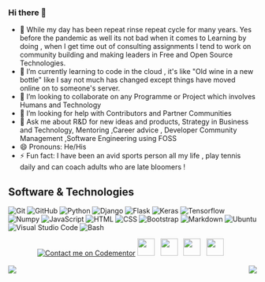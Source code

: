 ### Hi there 👋
- 🔭 While my day has been repeat rinse repeat cycle for many years. Yes before the pandemic as well its not bad when it comes to Learning by doing , when I get time out of consulting assignments I tend to work on community building and making leaders in Free and Open Source Technologies.
- 🌱 I’m currently learning to code in the cloud , it's like "Old wine in a new bottle" like I say not much has changed except things have moved online on to someone's server. 
- 👯 I’m looking to collaborate on any Programme or Project which involves Humans and Technology
- 🤔 I’m looking for help with Contributors and Partner Communities 
- 💬 Ask me about R&D for new ideas and products, Strategy in Business and Technology,  Mentoring ,Career advice , Developer Community Management ,Software Engineering using FOSS
- 😄 Pronouns: He/His
- ⚡ Fun fact: I have been an avid sports person all my life , play tennis daily and can coach adults who are late bloomers !

## Software & Technologies

![Git](https://img.shields.io/badge/GIT-F05032?style=for-the-badge&logo=git&logoColor=white)
![GitHub](https://img.shields.io/badge/GITHUB-181717?style=for-the-badge&logo=github&logoColor=white)
![Python](https://img.shields.io/badge/PYTHON-3776AB?style=for-the-badge&logo=python&logoColor=white)
![Django](https://img.shields.io/badge/django-174435?style=for-the-badge&logo=django&logoColor=white)
![Flask](https://img.shields.io/badge/flask-38a8be?style=for-the-badge&logo=flask&logoColor=white)
![Keras](https://img.shields.io/badge/KERAS-c90000?style=for-the-badge&logo=keras&logoColor=white)
![Tensorflow](https://img.shields.io/badge/TENSORFLOW-f77e00?style=for-the-badge&logo=tensorflow&logoColor=white)
![Numpy](https://img.shields.io/badge/NUMPY-4ba6c9?style=for-the-badge&logo=numpy&logoColor=white)
![JavaScript](https://img.shields.io/badge/JavaScript-F7DF1E?style=for-the-badge&logo=javascript&logoColor=black)
![HTML](https://img.shields.io/badge/HTML5-E34F26?style=for-the-badge&logo=html5&logoColor=white)
![CSS](https://img.shields.io/badge/CSS3-1572B6?style=for-the-badge&logo=css3&logoColor=white)
![Bootstrap](https://img.shields.io/badge/BOOTSTRAP-7952B3?style=for-the-badge&logo=bootstrap&logoColor=white)
![Markdown](https://img.shields.io/badge/MARKDOWN-000000?style=for-the-badge&logo=markdown&logoColor=white)
![Ubuntu](https://img.shields.io/badge/UBUNTU-E95420?style=for-the-badge&logo=ubuntu&logoColor=white)
![Visual Studio Code](https://img.shields.io/badge/VISUAL--STUDIO--CODE-007ACC?style=for-the-badge&logo=visual-studio-code&logoColor=white)
![Bash](https://img.shields.io/badge/Bash-4EAA25?style=for-the-badge&logo=gnubash&logoColor=white)
    <br>
    <div align="center" >
    [![Contact me on Codementor](https://www.codementor.io/m-badges/satyaakam/im-a-cm-b.svg)](https://www.codementor.io/@satyaakam?refer=badge)
    <a href="mailto:satyaakam@gmail.com"><img height="35" src="https://raw.githubusercontent.com/EXTREMOPHILARUM/SuperTinyIcons/master/images/svg/gmail.svg"></a>&nbsp;&nbsp;
    <a href="https://linkedin.com/in/satyaakam"><img height="35" src="https://raw.githubusercontent.com/EXTREMOPHILARUM/SuperTinyIcons/master/images/svg/linkedin.svg"></a>&nbsp;&nbsp;
    <a href="https://twitter.com/satyaakam"><img height="35" src="https://raw.githubusercontent.com/EXTREMOPHILARUM/SuperTinyIcons/master/images/svg/twitter.svg"></a>&nbsp;&nbsp;
    <a href="https://instagram.com/satyaakam"><img height="35" src="https://raw.githubusercontent.com/EXTREMOPHILARUM/SuperTinyIcons/master/images/svg/instagram.svg"></a>&nbsp;&nbsp; 
    </div>
<br>
<a href="https://github.com/satyaakam?tab=repositories">
<img align="left" src="https://github-readme-stats.vercel.app/api?username=satyaakam&show_icons=true"/> </a>
<a href="https://github.com/satyaakam?tab=repositories">
<img align="right" src="https://github-readme-stats.vercel.app/api/top-langs/?username=satyaakam&hide_langs_below=1"/> </a>

